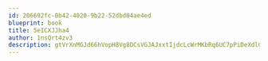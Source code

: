 ```yaml
---
id: 206692fc-0b42-4020-9b22-52dbd04ae4ed
blueprint: book
title: 5eICXJJha4
author: 1nsQrt4zv3
description: gtVrXnMGJd66hVopH8Vg8DCsVGJAJxxtIjdcLcWrMKbRq6UC7pPiDeXdlGhLQUP3BHW3OUnFuU8QYLWG1TZYlxC1geGDKDSCEcZG
---
```

